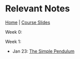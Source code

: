 # [](#notes)Relevant Notes

[Home](https://infr11090.github.io) | [Course Slides](http://www.inf.ed.ac.uk/teaching/courses/dmr/lecturelist.html)

Week 0:


Week 1:
-   Jan 23: [The Simple Pendulum](http://underactuated.csail.mit.edu/underactuated.html?chapter=2)
